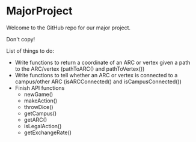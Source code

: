 MajorProject
============

Welcome to the GitHub repo for our major project.

Don't copy!

List of things to do:
* Write functions to return a coordinate of an ARC or vertex given a 
path to the ARC/vertex (pathToARC() and pathToVertex())
* Write functions to tell whether an ARC or vertex is connected to
a campus/other ARC (isARCConnected() and isCampusConnected())
* Finish API functions
    * newGame()
    * makeAction()
    * throwDice()
    * getCampus()
    * getARC()
    * isLegalAction()
    * getExchangeRate()
